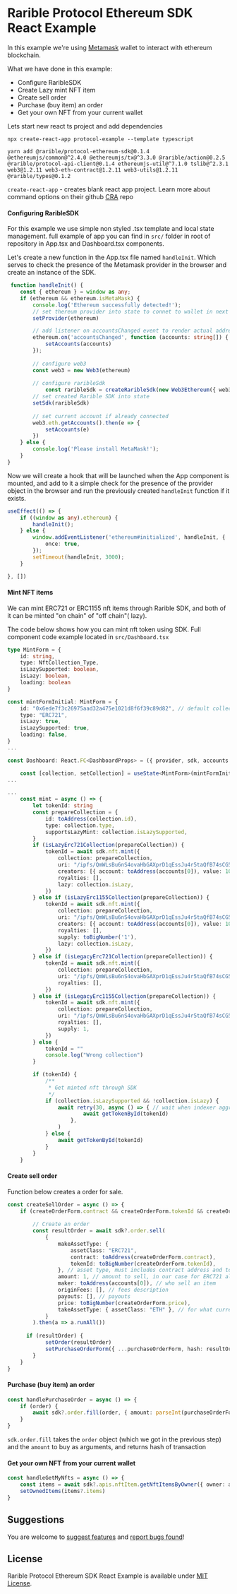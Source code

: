 # Rarible Protocol Ethereum SDK React Example

In this example we're using [Metamask](https://metamask.io/) wallet to interact with ethereum blockchain.

What we have done in this example:

- Configure RaribleSDK
- Create Lazy mint NFT item
- Create sell order
- Purchase (buy item) an order
- Get your own NFT from your current wallet

Lets start new react ts project and add dependencies

```shell
npx create-react-app protocol-example --template typescript

yarn add @rarible/protocol-ethereum-sdk@0.1.4 @ethereumjs/common@^2.4.0 @ethereumjs/tx@^3.3.0 @rarible/action@0.2.5 @rarible/protocol-api-client@0.1.4 ethereumjs-util@^7.1.0 tslib@^2.3.1 web3@1.2.11 web3-eth-contract@1.2.11 web3-utils@1.2.11 @rarible/types@0.1.2
```

```create-react-app``` - creates blank react app project. Learn more about command options on their
github [CRA](https://github.com/facebook/create-react-app) repo

#### Configuring RaribleSDK

For this example we use simple non styled .tsx template and local state management. full example of app you can find
in `src/` folder in root of repository in App.tsx and Dashboard.tsx components.

Let's create a new function in the App.tsx file named `handleInit`. Which serves to check the presence of the Metamask
provider in the browser and create an instance of the SDK.

```typescript
 function handleInit() {
    const { ethereum } = window as any;
    if (ethereum && ethereum.isMetaMask) {
        console.log('Ethereum successfully detected!');
        // set thereum provider into state to connet to wallet in next steps
        setProvider(ethereum) 

        // add listener on accountsChanged event to render actual address
        ethereum.on('accountsChanged', function (accounts: string[]) {
            setAccounts(accounts)
        });
        
        // configure web3
        const web3 = new Web3(ethereum)
        
        // configure raribleSdk
			const raribleSdk = createRaribleSdk(new Web3Ethereum({ web3 }), network)
        // set created Rarible SDK into state
        setSdk(raribleSdk)
        
        // set current account if already connected
        web3.eth.getAccounts().then(e => {
            setAccounts(e)
        })
    } else {
        console.log('Please install MetaMask!');
    }
}

```

Now we will create a hook that will be launched when the App component is mounted, and add to it a simple check for the
presence of the provider object in the browser and run the previously created `handleInit` function if it exists.

```typescript
useEffect(() => {
    if ((window as any).ethereum) {
        handleInit();
    } else {
        window.addEventListener('ethereum#initialized', handleInit, {
            once: true,
        });
        setTimeout(handleInit, 3000);
    }

}, [])
```

#### Mint NFT items

We can mint ERC721 or ERC1155 nft items through Rarible SDK, and both of it can be minted "on chain" of "off chain"(
lazy).

The code below shows how you can mint nft token using SDK. Full component code example located in `src/Dashboard.tsx`

```typescript
type MintForm = {
	id: string,
	type: NftCollection_Type,
	isLazySupported: boolean,
	isLazy: boolean,
	loading: boolean
}

const mintFormInitial: MintForm = {
	id: "0x6ede7f3c26975aad32a475e1021d8f6f39c89d82", // default collection on "rinkeby" that supports lazy minting
	type: "ERC721",
	isLazy: true,
	isLazySupported: true,
	loading: false,
}
...

const Dashboard: React.FC<DashboardProps> = ({ provider, sdk, accounts }) => {

	const [collection, setCollection] = useState<MintForm>(mintFormInitial)
...

...
	const mint = async () => {
		let tokenId: string
		const prepareCollection = {
			id: toAddress(collection.id),
			type: collection.type,
			supportsLazyMint: collection.isLazySupported,
		}
		if (isLazyErc721Collection(prepareCollection)) {
			tokenId = await sdk.nft.mint({
				collection: prepareCollection,
				uri: "/ipfs/QmWLsBu6nS4ovaHbGAXprD1qEssJu4r5taQfB74sCG51tp",
				creators: [{ account: toAddress(accounts[0]), value: 10000 }],
				royalties: [],
				lazy: collection.isLazy,
			})
		} else if (isLazyErc1155Collection(prepareCollection)) {
			tokenId = await sdk.nft.mint({
				collection: prepareCollection,
				uri: "/ipfs/QmWLsBu6nS4ovaHbGAXprD1qEssJu4r5taQfB74sCG51tp",
				creators: [{ account: toAddress(accounts[0]), value: 10000 }],
				royalties: [],
				supply: toBigNumber('1'),
				lazy: collection.isLazy,
			})
		} else if (isLegacyErc721Collection(prepareCollection)) {
			tokenId = await sdk.nft.mint({
				collection: prepareCollection,
				uri: "/ipfs/QmWLsBu6nS4ovaHbGAXprD1qEssJu4r5taQfB74sCG51tp",
				royalties: [],
			})
		} else if (isLegacyErc1155Collection(prepareCollection)) {
			tokenId = await sdk.nft.mint({
				collection: prepareCollection,
				uri: "/ipfs/QmWLsBu6nS4ovaHbGAXprD1qEssJu4r5taQfB74sCG51tp",
				royalties: [],
				supply: 1,
			})
		} else {
			tokenId = ""
			console.log("Wrong collection")
		}

		if (tokenId) {
			/**
			 * Get minted nft through SDK
			 */
			if (collection.isLazySupported && !collection.isLazy) {
				await retry(30, async () => { // wait when indexer aggregate an onChain nft
						await getTokenById(tokenId)
					},
				)
			} else {
				await getTokenById(tokenId)
			}
		}
	}
```

#### Create sell order

Function below creates a order for sale.

```typescript
const createSellOrder = async () => {
    if (createOrderForm.contract && createOrderForm.tokenId && createOrderForm.price) {
    	
        // Create an order
        const resultOrder = await sdk?.order.sell(
            {
                makeAssetType: {
                    assetClass: "ERC721",
                    contract: toAddress(createOrderForm.contract),
                    tokenId: toBigNumber(createOrderForm.tokenId),
                }, // asset type, must includes contract address and tokenId
                amount: 1, // amount to sell, in our case for ERC721 always will be 1
                maker: toAddress(accounts[0]), // who sell an item
                originFees: [], // fees description
                payouts: [], // payouts
                price: toBigNumber(createOrderForm.price),
                takeAssetType: { assetClass: "ETH" }, // for what currency
            }
        ).then(a => a.runAll())
      
      if (resultOrder) {
            setOrder(resultOrder)
            setPurchaseOrderForm({ ...purchaseOrderForm, hash: resultOrder.hash })
        }
    }
}
```

#### Purchase (buy item) an order

```typescript
const handlePurchaseOrder = async () => {
    if (order) {
        await sdk?.order.fill(order, { amount: parseInt(purchaseOrderForm.amount) }).then(a => a.runAll())
    }
}
```

`sdk.order.fill` takes the `order` object (which we got in the previous step) and the `amount` to buy as arguments, and
returns hash of transaction

#### Get your own NFT from your current wallet

```typescript
const handleGetMyNfts = async () => {
    const items = await sdk?.apis.nftItem.getNftItemsByOwner({ owner: accounts[0] })
    setOwnedItems(items?.items)
}
```

## Suggestions

You are welcome to [suggest features](https://github.com/rarible/protocol/discussions) and [report bugs found](https://github.com/rarible/protocol/issues)!

## License

Rarible Protocol Ethereum SDK React Example is available under [MIT License](LICENSE).
